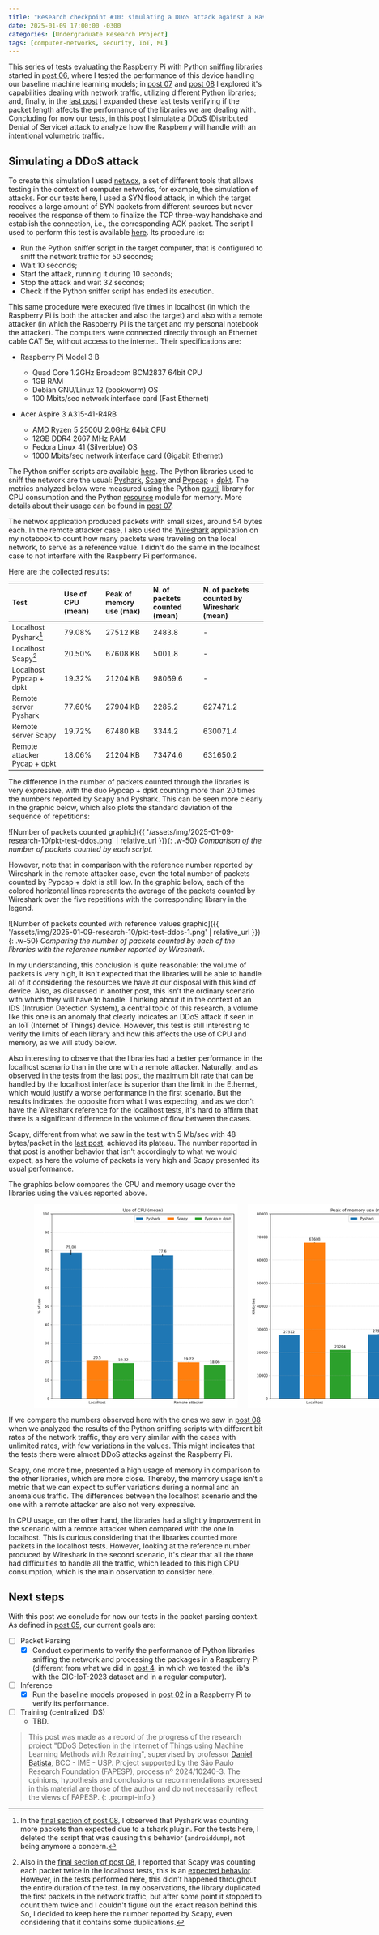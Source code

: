 ```yaml
---
title: "Research checkpoint #10: simulating a DDoS attack against a Raspberry Pi"
date: 2025-01-09 17:00:00 -0300
categories: [Undergraduate Research Project]
tags: [computer-networks, security, IoT, ML]
---
```


This series of tests evaluating the Raspberry Pi with Python sniffing libraries started in [post 06](https://otavioolsilva.github.io/posts/research-06/), where I tested the performance of this device handling our baseline machine learning models; in [post 07](https://otavioolsilva.github.io/posts/research-07/) and [post 08](https://otavioolsilva.github.io/posts/research-08/) I explored it's capabilities dealing with network traffic, utilizing different Python libraries; and, finally, in the [last post](https://otavioolsilva.github.io/posts/research-09/) I expanded these last tests verifying if the packet length affects the performance of the libraries we are dealing with. Concluding for now our tests, in this post I simulate a DDoS (Distributed Denial of Service) attack to analyze how the Raspberry will handle with an intentional volumetric traffic.


## Simulating a DDoS attack

To create this simulation I used [netwox](https://ntwox.sourceforge.net/), a set of different tools that allows testing in the context of computer networks, for example, the simulation of attacks. For our tests here, I used a SYN flood attack, in which the target receives a large amount of SYN packets from different sources but never receives the response of them to finalize the TCP three-way handshake and establish the connection, i.e., the corresponding ACK packet. The script I used to perform this test is available [here](https://github.com/otavioolsilva/ddos-detection-iot-SI/blob/main/studies-and-tests/sniff-tests/netwox-test-run.sh). Its procedure is:

- Run the Python sniffer script in the target computer, that is configured to sniff the network traffic for 50 seconds;
- Wait 10 seconds;
- Start the attack, running it during 10 seconds;
- Stop the attack and wait 32 seconds;
- Check if the Python sniffer script has ended its execution.

This same procedure were executed five times in localhost (in which the Raspberry Pi is both the attacker and also the target) and also with a remote attacker (in which the Raspberry Pi is the target and my personal notebook the attacker). The computers were connected directly through an Ethernet cable CAT 5e, without access to the internet. Their specifications are:

- Raspberry Pi Model 3 B
    * Quad Core 1.2GHz Broadcom BCM2837 64bit CPU
    * 1GB RAM
    * Debian GNU/Linux 12 (bookworm) OS
    * 100 Mbits/sec network interface card (Fast Ethernet)

- Acer Aspire 3 A315-41-R4RB
    * AMD Ryzen 5 2500U 2.0GHz 64bit CPU
    * 12GB DDR4 2667 MHz RAM
    * Fedora Linux 41 (Silverblue) OS
    * 1000 Mbits/sec network interface card (Gigabit Ethernet)

The Python sniffer scripts are available [here](https://github.com/otavioolsilva/ddos-detection-iot-SI/tree/main/studies-and-tests/sniff-tests). The Python libraries used to sniff the network are the usual: [Pyshark](https://github.com/KimiNewt/pyshark), [Scapy](https://scapy.net/) and [Pypcap](https://github.com/pynetwork/pypcap) + [dpkt](https://github.com/kbandla/dpkt). The metrics analyzed below were measured using the Python [psutil](https://github.com/giampaolo/psutil) library for CPU consumption and the Python [resource](https://docs.python.org/3/library/resource.html) module for memory. More details about their usage can be found in [post 07](https://otavioolsilva.github.io/posts/research-07/#tests).

The netwox application produced packets with small sizes, around 54 bytes each. In the remote attacker case, I also used the [Wireshark](https://www.wireshark.org/) application on my notebook to count how many packets were traveling on the local network, to serve as a reference value. I didn't do the same in the localhost case to not interfere with the Raspberry Pi performance.

Here are the collected results:

| Test                         | Use of CPU (mean) | Peak of memory use (max) | N. of packets counted (mean) | N. of packets counted by Wireshark (mean) |
| :--------------------------- | :---------------- | :----------------------- | :--------------------------- | :---------------------------------------- |
| Localhost Pyshark[^1]        | 79.08%            | 27512 KB                 | 2483.8                       | -                                         |
| Localhost Scapy[^2]          | 20.50%            | 67608 KB                 | 5001.8                       | -                                         |
| Localhost Pypcap + dpkt      | 19.32%            | 21204 KB                 | 98069.6                      | -                                         |
| Remote server Pyshark        | 77.60%            | 27904 KB                 | 2285.2                       | 627471.2                                  |
| Remote server Scapy          | 19.72%            | 67480 KB                 | 3344.2                       | 630071.4                                  |
| Remote attacker Pycap + dpkt | 18.06%            | 21204 KB                 | 73474.6                      | 631650.2                                  |

[^1]: In the [final section of post 08](https://otavioolsilva.github.io/posts/research-08/#number-of-packets-counted), I observed that Pyshark was counting more packets than expected due to a tshark plugin. For the tests here, I deleted the script that was causing this behavior (`androiddump`), not being anymore a concern.

[^2]: Also in the [final section of post 08](https://otavioolsilva.github.io/posts/research-08/#number-of-packets-counted), I reported that Scapy was counting each packet twice in the localhost tests, this is an [expected behavior](https://stackoverflow.com/a/52232371). However, in the tests performed here, this didn't happened throughout the entire duration of the test. In my observations, the library duplicated the first packets in the network traffic, but after some point it stopped to count them twice and I couldn't figure out the exact reason behind this. So, I decided to keep here the number reported by Scapy, even considering that it contains some duplications.

The difference in the number of packets counted through the libraries is very expressive, with the duo Pypcap + dpkt counting more than 20 times the numbers reported by Scapy and Pyshark. This can be seen more clearly in the graphic below, which also plots the standard deviation of the sequence of repetitions:

![Number of packets counted graphic]({{ '/assets/img/2025-01-09-research-10/pkt-test-ddos.png' | relative_url }}){: .w-50}
_Comparison of the number of packets counted by each script._

However, note that in comparison with the reference number reported by Wireshark in the remote attacker case, even the total number of packets counted by Pypcap + dpkt is still low. In the graphic below, each of the colored horizontal lines represents the average of the packets counted by Wireshark over the five repetitions with the corresponding library in the legend.

![Number of packets counted with reference values graphic]({{ '/assets/img/2025-01-09-research-10/pkt-test-ddos-1.png' | relative_url }}){: .w-50}
_Comparing the number of packets counted by each of the libraries with the reference number reported by Wireshark._

In my understanding, this conclusion is quite reasonable: the volume of packets is very high, it isn't expected that the libraries will be able to handle all of it considering the resources we have at our disposal with this kind of device. Also, as discussed in another post, this isn't the ordinary scenario with which they will have to handle. Thinking about it in the context of an IDS (Intrusion Detection System), a central topic of this research, a volume like this one is an anomaly that clearly indicates an DDoS attack if seen in an IoT (Internet of Things) device. However, this test is still interesting to verify the limits of each library and how this affects the use of CPU and memory, as we will study below.

Also interesting to observe that the libraries had a better performance in the localhost scenario than in the one with a remote attacker. Naturally, and as observed in the tests from the last post, the maximum bit rate that can be handled by the localhost interface is superior than the limit in the Ethernet, which would justify a worse performance in the first scenario. But the results indicates the opposite from what I was expecting, and as we don't have the Wireshark reference for the localhost tests, it's hard to affirm that there is a significant difference in the volume of flow between the cases.

Scapy, different from what we saw in the test with 5 Mb/sec with 48 bytes/packet in the [last post](https://otavioolsilva.github.io/posts/research-09/), achieved its plateau. The number reported in that post is another behavior that isn't accordingly to what we would expect, as here the volume of packets is very high and Scapy presented its usual performance.

The graphics below compares the CPU and memory usage over the libraries using the values reported above.

<figure style="display:flex">
    <img src="/assets/img/2025-01-09-research-10/cpu-test-ddos.png" hspace="10" width="95%">
    <img src="/assets/img/2025-01-09-research-10/mem-test-ddos.png" hspace="10" width="95%">
</figure>

If we compare the numbers observed here with the ones we saw in [post 08](https://otavioolsilva.github.io/posts/research-08/) when we analyzed the results of the Python sniffing scripts with different bit rates of the network traffic, they are very similar with the cases with unlimited rates, with few variations in the values. This might indicates that the tests there were almost DDoS attacks against the Raspberry Pi. 

Scapy, one more time, presented a high usage of memory in comparison to the other libraries, which are more close. Thereby, the memory usage isn't a metric that we can expect to suffer variations during a normal and an anomalous traffic. The differences between the localhost scenario and the one with a remote attacker are also not very expressive.

In CPU usage, on the other hand, the libraries had a slightly improvement in the scenario with a remote attacker when compared with the one in localhost. This is curious considering that the libraries counted more packets in the localhost tests. However, looking at the reference number produced by Wireshark in the second scenario, it's clear that all the three had difficulties to handle all the traffic, which leaded to this high CPU consumption, which is the main observation to consider here.

## Next steps

With this post we conclude for now our tests in the packet parsing context. As defined in [post 05](https://otavioolsilva.github.io/posts/research-05/#considerations-about-the-network-structure), our current goals are:

- [ ] Packet Parsing
	- [X] Conduct experiments to verify the performance of Python libraries sniffing the network and processing the packages in a Raspberry Pi (different from what we did in [post 4](https://otavioolsilva.github.io/posts/research-04/), in which we tested the lib's with the CIC-IoT-2023 dataset and in a regular computer).
- [ ] Inference
	- [X] Run the baseline models proposed in [post 02](https://otavioolsilva.github.io/posts/research-02/) in a Raspberry Pi to verify its performance.
- [ ] Training (centralized IDS)
	- TBD.

> This post was made as a record of the progress of the research project "DDoS Detection in the Internet of Things using Machine Learning Methods with Retraining", supervised by professor [Daniel Batista](https://www.ime.usp.br/~batista/), BCC - IME - USP. Project supported by the São Paulo Research Foundation (FAPESP), process nº 2024/10240-3. The opinions, hypothesis and conclusions or recommendations expressed in this material are those of the author and do not necessarily reflect the views of FAPESP.
{: .prompt-info }

